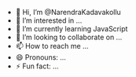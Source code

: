 - 👋 Hi, I’m @NarendraKadavakollu
- 👀 I’m interested in ...
- 🌱 I’m currently learning JavaScript
- 💞️ I’m looking to collaborate on ...
- 📫 How to reach me ...
- 😄 Pronouns: ...
- ⚡ Fun fact: ...

<!---
NarendraKadavakollu/NarendraKadavakollu is a ✨ special ✨ repository because its `README.md` (this file) appears on your GitHub profile.
You can click the Preview link to take a look at your changes.
--->
